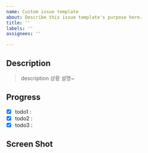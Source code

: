 ```yaml
---
name: Custom issue template
about: Describe this issue template's purpose here.
title: ''
labels: ''
assignees: ''

---
```


## Description 

> description  상황 설명~

## Progress

- [x] todo1 : 
- [x] todo2 : 
- [x] todo3 : 

## Screen Shot
